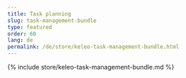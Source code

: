 ```yaml
---
title: Task planning
slug: task-management-bundle
type: featured
order: 60
lang: de
permalink: /de/store/keleo-task-management-bundle.html
---
```


{% include store/keleo-task-management-bundle.md %}
